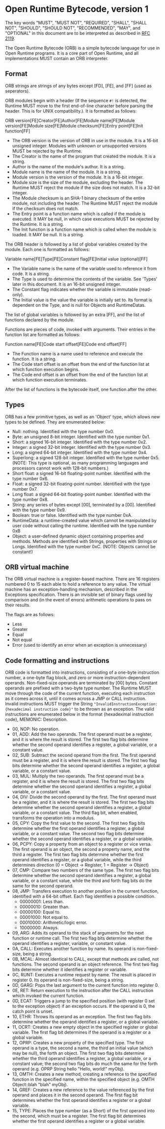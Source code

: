 # Open Runtime Bytecode, version 1

The key words "MUST", "MUST NOT", "REQUIRED", "SHALL", "SHALL NOT", "SHOULD", "SHOULD NOT", "RECOMMENDED", "MAY", and "OPTIONAL" in this document are to be interpreted as described in [RFC 2119](http://www.ietf.org/rfc/rfc2119.txt).

The Open Runtime Bytecode (ORB) is a simple bytecode language for use in Open Runtime programs. It is a core part of Open Runtime, and all implementations MUST contain an ORB interpreter.

## Format

ORB strings are strings of any bytes except [FD], [FE], and [FF] (used as seperators).

ORB modules begin with a header (If the sequence `#!` is detected, the Runtime MUST move to the first end-of-line character before parsing the header. This is for UNIX compatibility.). It is formatted as follows:

ORB version[FE]Creator[FE]Author[FE]Module name[FE]Module version[FE]Module size[FE]Module checksum[FE]Entry point[FE]Init function[FF]

* The ORB version is the version of ORB in use in the module. It is a 16-bit unsigned integer. Modules with unknown or unsupported versions MUST be rejected by the Runtime.
* The Creator is the name of the program that created the module. It is a string.
* Author is the name of the module's author. It is a string.
* Module name is the name of the module. It is a string.
* Module version is the version of the module. It is a 16-bit integer.
* Module size is the size of the module, excluding the header. The Runtime MUST reject the module if the size does not match. It is a 32-bit integer.
* The Module checksum is an SHA-1 binary checksum of the entire module, not including the header. The Runtime MUST reject the module if the checksum does not match.
* The Entry point is a function name which is called if the module is executed. It MAY be null, in which case executions MUST be rejected by the Runtime. It is a string.
* The Init function is a function name which is called when the module is loaded. It MAY be null. It is a string.

The ORB header is followed by a list of global variables created by the module. Each one is formatted as follows:

Variable name[FE]Type[FE]Constant flag[FE]Initial value (optional)[FF]

* The Variable name is the name of the variable used to reference it from code. It is a string.
* The Type is used to determine the contents of the variable. See 'Types' later in this document. It is an 16-bit unsigned integer.
* The Constant flag indicates whether the variable is immutable (read-only).
* The Initial value is the value the variable is initially set to. Its format is dependent on the Type, and is null for Objects and RuntimeDatas.

The list of global variables is followed by an extra [FF], and the list of functions declared by the module.

Functions are pieces of code, invoked with arguments. Their entries in the function list are formatted as follows:

Function name[FE]Code start offset[FE]Code end offset[FF]

* The Function name is a name used to reference and execute the function. It is a string.
* The Code start offset is an offset from the end of the function list at which function execution begins.
* The Code end offset is an offset from the end of the function list at which function execution terminates.

After the list of functions is the bytecode itself, one function after the other.

## Types

ORB has a few primitive types, as well as an 'Object' type, which allows new types to be defined. They are enumerated below:

* Null: nothing. Identified with the type number 0x0.
* Byte: an unsigned 8-bit integer. Identified with the type number 0x1.
* Short: a signed 16-bit integer. Identified with the type number 0x2.
* Integer: a signed 32-bit integer. Identified with the type number 0x3.
* Long: a signed 64-bit integer. Identified with the type number 0x4.
* Superlong: a signed 128-bit integer. Identified with the type number 0x5. (NOTE: This type is optional, as many programming languages and processors cannot work with 128-bit numbers.)
* Short float: a signed 16-bit floating-point number. Identified with the type number 0x6.
* Float: a signed 32-bit floating-point number. Identified with the type number 0x7.
* Long float: a signed 64-bit floating-point number. Identified with the type number 0x8.
* String: any series of bytes except [00], terminated by a [00]. Identified with the type number 0x9.
* Boolean: true or false. Identified with the type number 0xA.
* RuntimeData: a runtime-created value which cannot be manipulated by user code without calling the runtime. Identified with the type number 0xB
* Object: a user-defined dynamic object containing properties and methods. Methods are identified with Strings, properties with Strings or Longs. Identified with the type number 0xC. (NOTE: Objects cannot be constant!)

## ORB virtual machine

The ORB virtual machine is a register-based machine. There are 16 registers numbered 0 to 15 each able to hold a reference to any value. The virtual machine has an exception-handling mechanism, described in the Exceptions specification. There is an invisible set of binary flags used by comparison and (in the event of errors) arithmetic operations to pass on their results.

The flags are as follows:

* Less
* Greater
* Equal
* Not equal
* Error (used to identify an error when an exception is unnecessary)

## Code formatting and instructions

ORB code is formatted into instructions, consisting of a one-byte instruction number, a one-byte flag block, and zero or more instruction-dependent operands. Non-fixed-size operands are terminated by [00] bytes. Constant operands are prefixed with a two-byte type number. The Runtime MUST move through the code of the current function, executing each instruction as it comes across it, until it comes across a JMP or CALL instruction. Invalid instructions MUST trigger the String `"InvalidInstructionException:{hexadecimal instruction code}"` to be thrown as an exception. The valid instructions are enumerated below in the format {hexadeximal instruction code}, MEMONIC: Description.

* 00, NOP: No operation.
* 01, ADD: Add the two operands. The first operand must be a register, and it is where the result is stored. The first two flag bits determine whether the second operand identifies a register, a global variable, or a constant value.
* 02, SUB: Subtract the second operand from the first. The first operand must be a register, and it is where the result is stored. The first two flag bits determine whether the second operand identifies a register, a global variable, or a constant value.
* 03, MUL: Multiply the two operands. The first operand must be a register, and it is where the result is stored. The first two flag bits determine whether the second operand identifies a register, a global variable, or a constant value.
* 04, DIV: Divide the second operand by the first. The first operand must be a register, and it is where the result is stored. The first two flag bits determine whether the second operand identifies a register, a global variable, or a constant value. The third flag bit, when enabled, transforms the operation into a modulus.
* 05, CPY: Copy the first value to the second. The first two flag bits determine whether the first operand identifies a register, a global variable, or a constant value. The second two flag bits determine whether the second operand identifies a register, or a global variable.
* 06, PCPY: Copy a property from an object to a register or vice versa. The first operand is an object, the second a property name, and the third a register. The first two flag bits determine whether the first operand identifies a register, or a global variable, while the third determines direction (0 = Object -> Register, 1 = Register -> Object)
* 07, CMP: Compare two numbers of the same type. The first two flag bits determine whether the second operand identifies a register, a global variable, or a constant value, while the third and forth flag bits do the same for the second operand.
* 08, JMP: Transfers execution to another position in the current function, identified with a 64-bit offset. Each flag identifies a possible condition.
  * 00000001: Less than.
  * 00000010: Greater than.
  * 00000100: Equal to.
  * 00001000: Not equal to.
  * 00010000: Arithmetic/logic error.
  * 10000000: Always.
* 09, ARG: Adds its operand to the stack of arguments for the next function or runtime call. The first two flag bits determine whether the operand identifies a register, variable, or constant value.
* 0A, CALL: Executes another function by name. Its operand is non-fixed-size, being a string.
* 0B, MCAL: Almost identical to CALL, except that methods are called, not functions. The second operand is an object reference. The first two flag bits determine whether it identifies a register or variable.
* 0C, RUNT: Executes a runtime request by name. The result is placed in register 0. Its operand is non-fixed-size, being a string.
* 0D, GARG: Pops the last argument to the current function into register 0.
* 0E, RET: Return execution to the instruction after the CALL instruction which invoked the current function.
* 0D, ECAT: Triggers a jump to the specified position (with register 0 set to the exception object) if an exception occurs. If the operand is 0, the catch point is unset.
* 10, ETHR: Throws its operand as an exception. The first two flag bits determine whether the operand identifies a register, or a global variable.
* 11, OCRT: Creates a new empty object in the specified register or global variable. The first flag bit determines if the operand is a register or a global variable.
* 12, OPRP: Creates a new property of the specified type. The first operand is a type, the second a name, the third an initial value (which may be null), the forth an object. The first two flag bits determine whether the third operand identifies a register, a global variable, or a constant value; the second two flag bits do much the same for the forth operand (e.g. OPRP String hello "Hello, world!" myObj).
* 13, OMTH: Creates a new method, creating a reference to the specified function in the specified name, within the specified object (e.g. OMTH Object::blah "blah" myObj).
* 14, GREF: Creates a new reference to the value referenced by the first operand and places it in the second operand. The first flag bit determines whether the first operand identifies a register or a global variable.
* 15, TYPE: Places the type number (as a Short) of the first operand into the second, which must be a register. The first flag bit determines whether the first operand identifies a register or a global variable.
